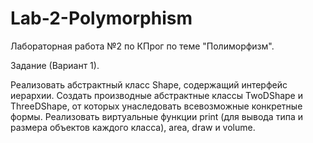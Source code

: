 # Lab-2-Polymorphism

Лабораторная работа №2 по КПрог по теме "Полиморфизм".

Задание (Вариант 1).

Реализовать абстрактный класс Shape, содержащий интерфейс иерархии. Создать производные абстрактные классы TwoDShape и ThreeDShape, от которых унаследовать всевозможные конкретные формы. Реализовать виртуальные функции print (для вывода типа и размера объектов каждого класса), area, draw и volume.

